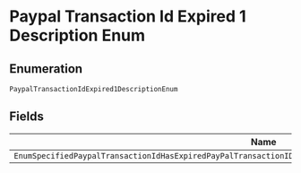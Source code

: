 
# Paypal Transaction Id Expired 1 Description Enum

## Enumeration

`PaypalTransactionIdExpired1DescriptionEnum`

## Fields

| Name |
|  --- |
| `EnumSpecifiedPaypalTransactionIdHasExpiredPayPalTransactionIDExpires4YearsAfterTheDateOfTheInitialTransaction` |

